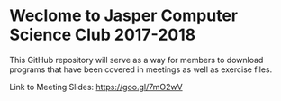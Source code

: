 # Weclome to Jasper Computer Science Club 2017-2018
This GitHub repository will serve as a way for members to download programs that have been covered in meetings as well as exercise files.

Link to Meeting Slides: https://goo.gl/7mO2wV